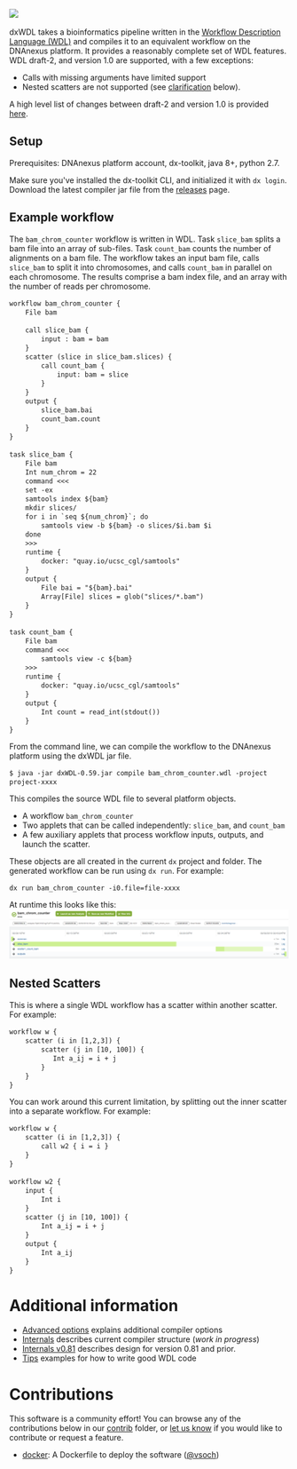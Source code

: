 <a href="https://travis-ci.org/dnanexus/dxWDL"><img src="https://travis-ci.org/dnanexus/dxWDL.svg?branch=master"/></a>

dxWDL takes a bioinformatics pipeline written in the
[Workflow Description Language (WDL)](http://www.openwdl.org/)
and compiles it to an equivalent workflow on the DNAnexus platform.
It provides a reasonably complete set of WDL features.
WDL draft-2, and version 1.0 are supported, with a few exceptions:
* Calls with missing arguments have limited support
* Nested scatters are not supported (see [clarification](#Nested-Scatters) below).

A high level list of changes between draft-2 and version 1.0 is
provided [here](doc/WdlVersionChanges.md).

## Setup
Prerequisites: DNAnexus platform account, dx-toolkit, java 8+, python 2.7.

Make sure you've installed the dx-toolkit CLI, and initialized it with
`dx login`. Download the latest compiler jar file from the
[releases](https://github.com/dnanexus/dxWDL/releases) page.


## Example workflow

The `bam_chrom_counter` workflow is written in WDL. Task
`slice_bam` splits a bam file into an array of sub-files. Task
`count_bam` counts the number of alignments on a bam file. The
workflow takes an input bam file, calls `slice_bam` to split it into chromosomes, and
calls `count_bam` in parallel on each chromosome. The results comprise a
bam index file, and an array with the number of reads per chromosome.

```wdl
workflow bam_chrom_counter {
    File bam

    call slice_bam {
        input : bam = bam
    }
    scatter (slice in slice_bam.slices) {
        call count_bam {
            input: bam = slice
        }
    }
    output {
        slice_bam.bai
        count_bam.count
    }
}

task slice_bam {
    File bam
    Int num_chrom = 22
    command <<<
    set -ex
    samtools index ${bam}
    mkdir slices/
    for i in `seq ${num_chrom}`; do
        samtools view -b ${bam} -o slices/$i.bam $i
    done
    >>>
    runtime {
        docker: "quay.io/ucsc_cgl/samtools"
    }
    output {
        File bai = "${bam}.bai"
        Array[File] slices = glob("slices/*.bam")
    }
}

task count_bam {
    File bam
    command <<<
        samtools view -c ${bam}
    >>>
    runtime {
        docker: "quay.io/ucsc_cgl/samtools"
    }
    output {
        Int count = read_int(stdout())
    }
}
```

From the command line, we can compile the workflow to the DNAnexus platform using the dxWDL jar file.
```
$ java -jar dxWDL-0.59.jar compile bam_chrom_counter.wdl -project project-xxxx
```

This compiles the source WDL file to several platform objects.
- A workflow `bam_chrom_counter`
- Two applets that can be called independently: `slice_bam`, and `count_bam`
- A few auxiliary applets that process workflow inputs, outputs, and launch the scatter.

These objects are all created in the current `dx` project and folder. The generated workflow can
be run using `dx run`. For example:
```
dx run bam_chrom_counter -i0.file=file-xxxx
```

At runtime this looks like this:
![this](doc/bam_chrom_counter.png)

## Nested Scatters

This is where a single WDL workflow has a scatter within another scatter. For example:
```wdl
workflow w {
    scatter (i in [1,2,3]) {
        scatter (j in [10, 100]) {
           Int a_ij = i + j
        }
    }
}
```
You can work around this current limitation, by splitting out the inner scatter
into a separate workflow. For example:


```wdl
workflow w {
    scatter (i in [1,2,3]) {
        call w2 { i = i }
    }
}

workflow w2 {
    input {
        Int i
    }
    scatter (j in [10, 100]) {
        Int a_ij = i + j
    }
    output {
        Int a_ij
    }
}
```


# Additional information

- [Advanced options](doc/ExpertOptions.md) explains additional compiler options
- [Internals](doc/Internals.md) describes current compiler structure (_work in progress_)
- [Internals v0.81](doc/Internals_v_081.md) describes design for version 0.81 and prior.
- [Tips](doc/Tips.md) examples for how to write good WDL code

# Contributions

This software is a community effort! You can browse any of the contributions below in
our [contrib](contrib) folder, or [let us know](https://github.com/dnanexus/dxWDL/issues)
if you would like to contribute or request a feature.

 - [docker](contrib/docker): A Dockerfile to deploy the software ([@vsoch](https://www.github.com/vsoch))

